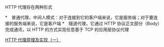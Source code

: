 HTTP 代理存在两种形式

*　普通代理，中间人模式：对于连接到它的客户端来说，它是服务端；对于要连接的服务端来说，它是客户端
*　隧道代理，它通过 HTTP 协议正文部分（Body）完成通讯，以 HTTP 的方式实现任意基于 TCP 的应用层协议代理






[HTTP 代理原理及实现（一）](https://imququ.com/post/web-proxy.html)